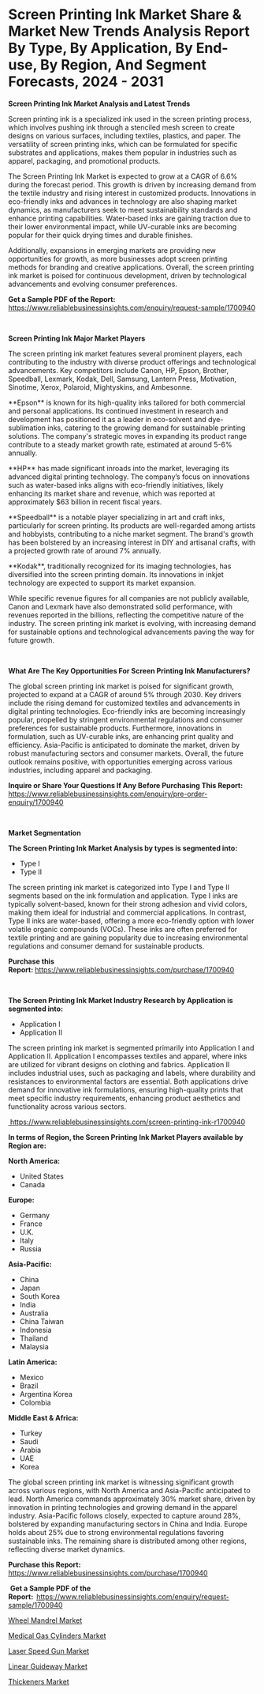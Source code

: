 <p><h1>Screen Printing Ink Market Share & Market New Trends Analysis Report By Type, By Application, By End-use, By Region, And Segment Forecasts, 2024 - 2031</h1></p><p><strong>Screen Printing Ink Market Analysis and Latest Trends</strong></p>
<p><p>Screen printing ink is a specialized ink used in the screen printing process, which involves pushing ink through a stenciled mesh screen to create designs on various surfaces, including textiles, plastics, and paper. The versatility of screen printing inks, which can be formulated for specific substrates and applications, makes them popular in industries such as apparel, packaging, and promotional products.</p><p>The Screen Printing Ink Market is expected to grow at a CAGR of 6.6% during the forecast period. This growth is driven by increasing demand from the textile industry and rising interest in customized products. Innovations in eco-friendly inks and advances in technology are also shaping market dynamics, as manufacturers seek to meet sustainability standards and enhance printing capabilities. Water-based inks are gaining traction due to their lower environmental impact, while UV-curable inks are becoming popular for their quick drying times and durable finishes.</p><p>Additionally, expansions in emerging markets are providing new opportunities for growth, as more businesses adopt screen printing methods for branding and creative applications. Overall, the screen printing ink market is poised for continuous development, driven by technological advancements and evolving consumer preferences.</p></p>
<p><strong>Get a Sample PDF of the Report:&nbsp;</strong> <a href="https://www.reliablebusinessinsights.com/enquiry/request-sample/1700940?utm_campaign=102&utm_medium=2&utm_source=Github&utm_content=ia&utm_term=21102024&utm_id=screen-printing-ink">https://www.reliablebusinessinsights.com/enquiry/request-sample/1700940</a></p>
<p>&nbsp;</p>
<p><strong>Screen Printing Ink Major Market Players</strong></p>
<p><p>The screen printing ink market features several prominent players, each contributing to the industry with diverse product offerings and technological advancements. Key competitors include Canon, HP, Epson, Brother, Speedball, Lexmark, Kodak, Dell, Samsung, Lantern Press, Motivation, Sinotime, Xerox, Polaroid, Mightyskins, and Ambesonne.</p><p>**Epson** is known for its high-quality inks tailored for both commercial and personal applications. Its continued investment in research and development has positioned it as a leader in eco-solvent and dye-sublimation inks, catering to the growing demand for sustainable printing solutions. The company's strategic moves in expanding its product range contribute to a steady market growth rate, estimated at around 5-6% annually.</p><p>**HP** has made significant inroads into the market, leveraging its advanced digital printing technology. The company’s focus on innovations such as water-based inks aligns with eco-friendly initiatives, likely enhancing its market share and revenue, which was reported at approximately $63 billion in recent fiscal years.</p><p>**Speedball** is a notable player specializing in art and craft inks, particularly for screen printing. Its products are well-regarded among artists and hobbyists, contributing to a niche market segment. The brand's growth has been bolstered by an increasing interest in DIY and artisanal crafts, with a projected growth rate of around 7% annually.</p><p>**Kodak**, traditionally recognized for its imaging technologies, has diversified into the screen printing domain. Its innovations in inkjet technology are expected to support its market expansion.</p><p>While specific revenue figures for all companies are not publicly available, Canon and Lexmark have also demonstrated solid performance, with revenues reported in the billions, reflecting the competitive nature of the industry. The screen printing ink market is evolving, with increasing demand for sustainable options and technological advancements paving the way for future growth.</p></p>
<p>&nbsp;</p>
<p><strong>What Are The Key Opportunities For Screen Printing Ink Manufacturers?</strong></p>
<p><p>The global screen printing ink market is poised for significant growth, projected to expand at a CAGR of around 5% through 2030. Key drivers include the rising demand for customized textiles and advancements in digital printing technologies. Eco-friendly inks are becoming increasingly popular, propelled by stringent environmental regulations and consumer preferences for sustainable products. Furthermore, innovations in formulation, such as UV-curable inks, are enhancing print quality and efficiency. Asia-Pacific is anticipated to dominate the market, driven by robust manufacturing sectors and consumer markets. Overall, the future outlook remains positive, with opportunities emerging across various industries, including apparel and packaging.</p></p>
<p><strong>Inquire or Share Your Questions If Any Before Purchasing This Report:</strong> <a href="https://www.reliablebusinessinsights.com/enquiry/pre-order-enquiry/1700940?utm_campaign=102&utm_medium=2&utm_source=Github&utm_content=ia&utm_term=21102024&utm_id=screen-printing-ink">https://www.reliablebusinessinsights.com/enquiry/pre-order-enquiry/1700940</a></p>
<p>&nbsp;</p>
<p><strong>Market Segmentation</strong></p>
<p><strong>The Screen Printing Ink Market Analysis by types is segmented into:</strong></p>
<p><ul><li>Type I</li><li>Type II</li></ul></p>
<p><p>The screen printing ink market is categorized into Type I and Type II segments based on the ink formulation and application. Type I inks are typically solvent-based, known for their strong adhesion and vivid colors, making them ideal for industrial and commercial applications. In contrast, Type II inks are water-based, offering a more eco-friendly option with lower volatile organic compounds (VOCs). These inks are often preferred for textile printing and are gaining popularity due to increasing environmental regulations and consumer demand for sustainable products.</p></p>
<p><strong>Purchase this Report:&nbsp;</strong><a href="https://www.reliablebusinessinsights.com/purchase/1700940?utm_campaign=102&utm_medium=2&utm_source=Github&utm_content=ia&utm_term=21102024&utm_id=screen-printing-ink">https://www.reliablebusinessinsights.com/purchase/1700940</a></p>
<p>&nbsp;</p>
<p><strong>The Screen Printing Ink Market Industry Research by Application is segmented into:</strong></p>
<p><ul><li>Application I</li><li>Application II</li></ul></p>
<p><p>The screen printing ink market is segmented primarily into Application I and Application II. Application I encompasses textiles and apparel, where inks are utilized for vibrant designs on clothing and fabrics. Application II includes industrial uses, such as packaging and labels, where durability and resistances to environmental factors are essential. Both applications drive demand for innovative ink formulations, ensuring high-quality prints that meet specific industry requirements, enhancing product aesthetics and functionality across various sectors.</p></p>
<p><a href="https://www.reliablebusinessinsights.com/screen-printing-ink-r1700940?utm_campaign=102&utm_medium=2&utm_source=Github&utm_content=ia&utm_term=21102024&utm_id=screen-printing-ink">&nbsp;https://www.reliablebusinessinsights.com/screen-printing-ink-r1700940</a></p>
<p><strong>In terms of Region, the Screen Printing Ink Market Players available by Region are:</strong></p>
<p>
    <p> <strong> North America: </strong>
        <ul>
            <li>United States</li>
            <li>Canada</li>
        </ul>
        </p> 
    <p> <strong> Europe: </strong>
        <ul>
            <li>Germany</li>
            <li>France</li>
            <li>U.K.</li>
            <li>Italy</li>
            <li>Russia</li>
        </ul>
        </p> 
    <p> <strong> Asia-Pacific: </strong>
        <ul>
            <li>China</li>
            <li>Japan</li>
            <li>South Korea</li>
            <li>India</li>
            <li>Australia</li>
            <li>China Taiwan</li>
            <li>Indonesia</li>
            <li>Thailand</li>
            <li>Malaysia</li>
        </ul>
        </p> 
    <p> <strong> Latin America: </strong>
        <ul>
            <li>Mexico</li>
            <li>Brazil</li>
            <li>Argentina Korea</li>
            <li>Colombia</li>
        </ul>
        </p> 
    <p> <strong> Middle East & Africa: </strong>
        <ul>
            <li>Turkey</li>
            <li>Saudi</li>
            <li>Arabia</li>
            <li>UAE</li>
            <li>Korea</li>
        </ul>
    </p>
    </p>
<p><p>The global screen printing ink market is witnessing significant growth across various regions, with North America and Asia-Pacific anticipated to lead. North America commands approximately 30% market share, driven by innovation in printing technologies and growing demand in the apparel industry. Asia-Pacific follows closely, expected to capture around 28%, bolstered by expanding manufacturing sectors in China and India. Europe holds about 25% due to strong environmental regulations favoring sustainable inks. The remaining share is distributed among other regions, reflecting diverse market dynamics.</p></p>
<p><strong>Purchase this Report: </strong><a href="https://www.reliablebusinessinsights.com/purchase/1700940?utm_campaign=102&utm_medium=2&utm_source=Github&utm_content=ia&utm_term=21102024&utm_id=screen-printing-ink">https://www.reliablebusinessinsights.com/purchase/1700940</a></p>
<p>&nbsp;<strong>Get a Sample PDF of the Report:&nbsp;&nbsp;</strong><a href="https://www.reliablebusinessinsights.com/enquiry/request-sample/1700940?utm_campaign=102&utm_medium=2&utm_source=Github&utm_content=ia&utm_term=21102024&utm_id=screen-printing-ink">https://www.reliablebusinessinsights.com/enquiry/request-sample/1700940</a></p>
<p><strong></strong></p>
<p><p><a href="https://www.linkedin.com/pulse/wheel-mandrel-market-essentials-key-players-demand-drivers-roi-dptwc?utm_campaign=102&utm_medium=2&utm_source=Github&utm_content=ia&utm_term=21102024&utm_id=screen-printing-ink">Wheel Mandrel Market</a></p><p><a href="https://issuu.com/reportprime-2/docs/medical-gas-cylinders-market-size-2_5d91901136bdd6?utm_campaign=102&utm_medium=2&utm_source=Github&utm_content=ia&utm_term=21102024&utm_id=screen-printing-ink">Medical Gas Cylinders Market</a></p><p><a href="https://www.linkedin.com/pulse/global-laser-speed-gun-market-pulse-trends-growth-analysis-2024-kcjfc?utm_campaign=102&utm_medium=2&utm_source=Github&utm_content=ia&utm_term=21102024&utm_id=screen-printing-ink">Laser Speed Gun Market</a></p><p><a href="https://issuu.com/reportprime-2/docs/linear-guideway-market-size-2030.pp_1c3ea3c39c22dc?utm_campaign=102&utm_medium=2&utm_source=Github&utm_content=ia&utm_term=21102024&utm_id=screen-printing-ink">Linear Guideway Market</a></p><p><a href="https://medium.com/@lesavftol/thickeners-market-outlook-market-share-analysis-growth-trends-market-forecasts-2024-2031-3417a1ecad7d?postPublishedType=repub&utm_campaign=102&utm_medium=2&utm_source=Github&utm_content=ia&utm_term=21102024&utm_id=screen-printing-ink">Thickeners Market</a></p></p>